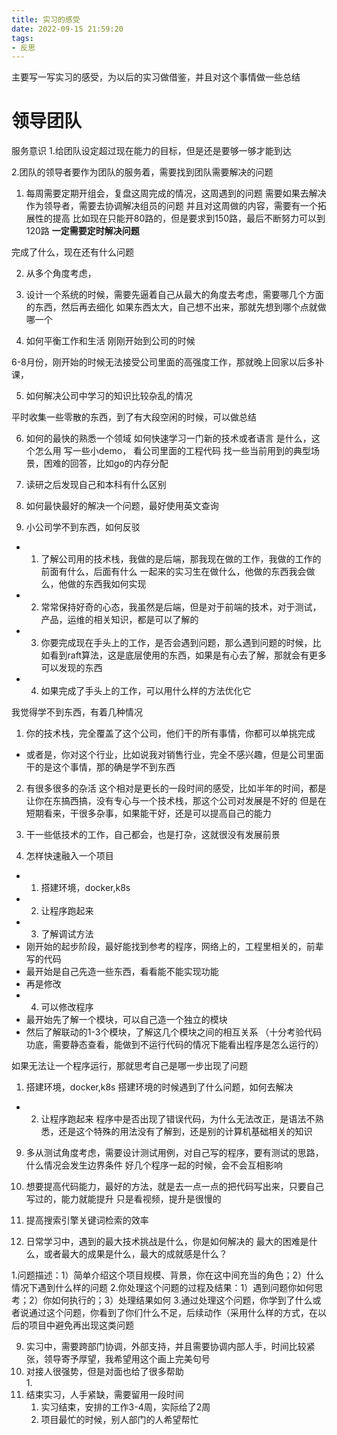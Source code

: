 ```yaml
---
title: 实习的感受
date: 2022-09-15 21:59:20
tags:
- 反思
---
```


主要写一写实习的感受，为以后的实习做借鉴，并且对这个事情做一些总结



# 领导团队
服务意识
1.给团队设定超过现在能力的目标，但是还是要够一够才能到达

2.团队的领导者要作为团队的服务着，需要找到团队需要解决的问题



1. 每周需要定期开组会，复盘这周完成的情况，这周遇到的问题
需要如果去解决
作为领导者，需要去协调解决组员的问题
并且对这周做的内容，需要有一个拓展性的提高
比如现在只能开80路的，但是要求到150路，最后不断努力可以到120路
**一定需要定时解决问题**

完成了什么，现在还有什么问题


2. 从多个角度考虑，


3. 设计一个系统的时候，需要先逼着自己从最大的角度去考虑，需要哪几个方面的东西，然后再去细化
如果东西太大，自己想不出来，那就先想到哪个点就做哪一个



4. 如何平衡工作和生活
刚刚开始到公司的时候



6-8月份，刚开始的时候无法接受公司里面的高强度工作，那就晚上回家以后多补课，



5. 如何解决公司中学习的知识比较杂乱的情况

平时收集一些零散的东西，到了有大段空闲的时候，可以做总结


6. 如何的最快的熟悉一个领域
如何快速学习一门新的技术或者语言
是什么，这个怎么用
写一些小demo，
看公司里面的工程代码
找一些当前用到的典型场景，困难的回答，比如go的内存分配


7. 读研之后发现自己和本科有什么区别

7. 如何最快最好的解决一个问题，最好使用英文查询




8. 小公司学不到东西，如何反驳

- 1. 了解公司用的技术栈，我做的是后端，那我现在做的工作，我做的工作的前面有什么，后面有什么
一起来的实习生在做什么，他做的东西我会做么，他做的东西我如何实现
- 2. 常常保持好奇的心态，我虽然是后端，但是对于前端的技术，对于测试，产品，运维的相关知识，都是可以了解的
- 3. 你要完成现在手头上的工作，是否会遇到问题，那么遇到问题的时候，比如看到raft算法，这是底层使用的东西，如果是有心去了解，那就会有更多可以发现的东西
- 4. 如果完成了手头上的工作，可以用什么样的方法优化它




我觉得学不到东西，有着几种情况
1. 你的技术栈，完全覆盖了这个公司，他们干的所有事情，你都可以单挑完成
- 或者是，你对这个行业，比如说我对销售行业，完全不感兴趣，但是公司里面干的是这个事情，那的确是学不到东西
2. 有很多很多的杂活
这个相对是更长的一段时间的感受，比如半年的时间，都是让你在东搞西搞，没有专心与一个技术栈，那这个公司对发展是不好的
但是在短期看来，干很多杂事，如果能干好，还是可以提高自己的能力
3. 干一些低技术的工作，自己都会，也是打杂，这就很没有发展前景






9. 怎样快速融入一个项目

- 1. 搭建环境，docker,k8s
- 2. 让程序跑起来
- 3. 了解调试方法
- 刚开始的起步阶段，最好能找到参考的程序，网络上的，工程里相关的，前辈写的代码
- 最开始是自己先造一些东西，看看能不能实现功能
- 再是修改
- 4. 可以修改程序
- 最开始先了解一个模块，可以自己造一个独立的模块
- 然后了解联动的1-3个模块，了解这几个模块之间的相互关系
（十分考验代码功底，需要静态查看，能做到不运行代码的情况下能看出程序是怎么运行的）

如果无法让一个程序运行，那就思考自己是哪一步出现了问题
1. 搭建环境，docker,k8s
搭建环境的时候遇到了什么问题，如何去解决
- 2. 让程序跑起来
程序中是否出现了错误代码，为什么无法改正，是语法不熟悉，还是这个特殊的用法没有了解到，还是别的计算机基础相关的知识






9. 多从测试角度考虑，需要设计测试用例，对自己写的程序，要有测试的思路，什么情况会发生边界条件
好几个程序一起的时候，会不会互相影响





5. 想要提高代码能力，最好的方法，就是去一点一点的把代码写出来，只要自己写过的，能力就能提升
只是看视频，提升是很慢的


10. 提高搜索引擎关键词检索的效率


11. 日常学习中，遇到的最大技术挑战是什么，你是如何解决的
最大的困难是什么，或者最大的成果是什么，最大的成就感是什么？


1.问题描述：1）简单介绍这个项目规模、背景，你在这中间充当的角色；2）什么情况下遇到什么样的问题
2.你处理这个问题的过程及结果：1）遇到问题你如何思考；2）你如何执行的；3）处理结果如何
3.通过处理这个问题，你学到了什么或者说通过这个问题，你看到了你们什么不足，后续动作（采用什么样的方式，在以后的项目中避免再出现这类问题


9. 实习中，需要跨部门协调，外部支持，并且需要协调内部人手，时间比较紧张，领导寄予厚望，我希望用这个画上完美句号
10. 对接人很强势，但是对面也给了很多帮助  
    1.  
11. 结束实习，人手紧缺，需要留用一段时间
    1.  实习结束，安排的工作3-4周，实际给了2周
    2.  项目最忙的时候，别人部门的人希望帮忙
